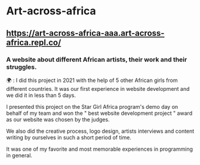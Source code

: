 # Art-across-africa

## https://art-across-africa-aaa.art-across-africa.repl.co/
### A website about different African artists, their work and their struggles.

🌍 : I did this project in 2021 with the help of 5 other African girls from different countries. It was our first experience in website development and we did it in less than 5 days. 

I presented this project on the Star Girl Africa program's demo day on behalf of my team and won the " best website development project " award as our website was chosen by the judges. 

We also did the creative process, logo design, artists interviews and content writing by ourselves in such a short period of time.

It was one of my favorite and most memorable experiences in programming in general. 
